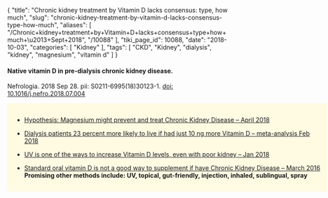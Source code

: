 {
    "title": "Chronic kidney treatment by Vitamin D lacks consensus: type, how much",
    "slug": "chronic-kidney-treatment-by-vitamin-d-lacks-consensus-type-how-much",
    "aliases": [
        "/Chronic+kidney+treatment+by+Vitamin+D+lacks+consensus+type+how+much+\u2013+Sept+2018",
        "/10088"
    ],
    "tiki_page_id": 10088,
    "date": "2018-10-03",
    "categories": [
        "Kidney"
    ],
    "tags": [
        "CKD",
        "Kidney",
        "dialysis",
        "kidney",
        "magnesium",
        "vitamin d"
    ]
}


#### Native vitamin D in pre-dialysis chronic kidney disease.

Nefrologia. 2018 Sep 28. pii: S0211-6995(18)30123-1. [doi: 10.1016/j.nefro.2018.07.004](https://doi.org/10.1016/j.nefro.2018.07.004)

<div class="border" style="background-color:#FFFAE2;padding:15px;margin:10px 0;border-radius:5px;width:700px">

* [Hypothesis: Magnesium might prevent and treat Chronic Kidney Disease – April 2018](/posts/hypothesis-magnesium-might-prevent-and-treat-chronic-kidney-disease)

* [Dialysis patients 23 percent more likely to live if had just 10 ng more Vitamin D – meta-analysis Feb 2018](/posts/dialysis-patients-23-percent-more-likely-to-live-if-had-just-10-ng-more-vitamin-d-meta-analysis)

* [UV is one of the ways to increase Vitamin D levels, even with poor kidney – Jan 2018](/posts/uv-is-one-of-the-ways-to-increase-vitamin-d-levels-even-with-poor-kidney)

* [Standard oral vitamin D is not a good way to supplement if have Chronic Kidney Disease – March 2016](/posts/standard-oral-vitamin-d-is-not-a-good-way-to-supplement-if-have-chronic-kidney-disease)  **Promising other methods include: UV, topical, gut-friendly, injection, inhaled, sublingual, spray**